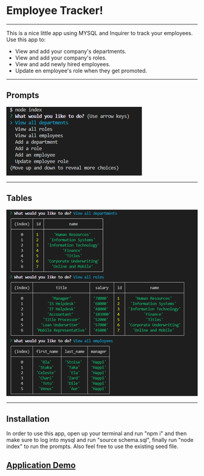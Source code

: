 # Employee Tracker!
***
This is a nice little app using MYSQL and Inquirer to track your employees. Use this app to: <br>
- View and add your company's departments.
- View and add your company's roles.
- View and add newly hired employees.
- Update en employee's role when they get promoted.

***
## Prompts 

![prompts](./images/Prompts.PNG)

***

## Tables

![tables](./images/Tables.PNG)

***

## Installation

In order to use this app, open up your terminal and run "npm i" and then make sure to log into mysql and run "source schema.sql", finally run "node index" to run the prompts. Also feel free to use the existing seed file.

## [Application Demo](https://drive.google.com/file/d/1FSdJLp3MGcMxSPrel-Y4uxUeDQxxvzJp/view)

